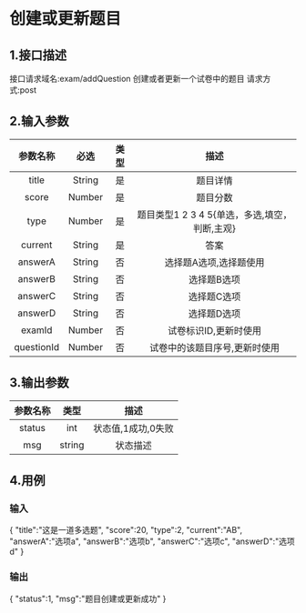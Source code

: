 # 创建或更新题目

## 1.接口描述

接口请求域名:exam/addQuestion
创建或者更新一个试卷中的题目
请求方式:post

## 2.输入参数

|  参数名称  | 必选  |  类型  |         描述         |
| :-------: | :---: | :----: | :------------------: |
|   title   | String | 是  | 题目详情 |
|   score   | Number    | 是  | 题目分数 |
|   type    | Number | 是 | 题目类型1 2 3 4 5{单选，多选,填空，判断,主观} |
| current | String | 是 | 答案 |
| answerA | String | 否 | 选择题A选项,选择题使用 |
| answerB | String | 否 | 选择题B选项 |
| answerC | String | 否 | 选择题C选项 |
| answerD | String | 否 | 选择题D选项 |
| examId  |   Number   | 否 | 试卷标识ID,更新时使用 |
| questionId | Number  | 否 |试卷中的该题目序号,更新时使用 |

## 3.输出参数

|  参数名称  |  类型  |         描述         |
| :-------: | :----: | :------------------: |
| status | int | 状态值,1成功,0失败 |
| msg | string | 状态描述 |

## 4.用例

### 输入

{
    "title":"这是一道多选题",
    "score":20,
    "type":2,
    "current":"AB",
    "answerA":"选项a",
    "answerB":"选项b",
    "answerC":"选项c",
    "answerD":"选项d"
}

### 输出

{
    "status":1,
    "msg":"题目创建或更新成功"
}
